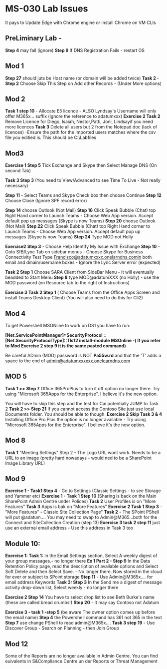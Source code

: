# MS-030 Lab Issues

It pays to Update Edge with Chrome engine or install Chrome on VM CLIs

## PreLiminary Lab - 
__Step 4__ may fail (ignore)
__Step 9__ If DNS Registration Fails - restart OS

## Mod 1
__Step 27__ should juts be Host name (or domain will be added twice)
__Task 2 - Step 2__ Choose Skip This Step on Add other Records - (Under More options)

## Mod 2
__Task 1 step 10__ - Allocate E5 licence - ALSO Lyndsay's Username will only offer M365x... suffix (ignore the reference to adatumxxx)
__Exercise 2 Task 2__ Remove Licence for Diego, Isaiah, Nestor,Patti, Joni, Lindsayif you need more licences
__Task 3__ Delete all users but 2 from the Notepad doc (lack of licences) -Ensure the path for the Imported users matches where the csv file you editied is.
This should be C:\Labfiles

## Mod3
__Exercise 1 Step 5__ Tick Exchange and Skype then Select Manage DNS (On second Tab)

__Task 3 Step 3__ (You need to View/Advanced to see Time To Live - Not really necessary)

__Step 11__ - Select Teams and Skype Check box then choose Continue
__Step 12__ Choose Close (Ignore SPF record error)

__Step 14__ choose Outlook (Not Mail)
__Step 16__ Click Speak Bubble (Chat) top Right Hand corner to Launch Teams - Choose Web App version. Accept default pop up messages (Skype is now Teams)
__Step 20__ choose Outlook (Not Mail)
__Step 22__  Click Speak Bubble (Chat) top Right Hand corner to Launch Teams - Choose Web App version. Accept default pop up messages (Skype is now Teams)
__Step 24__ Type MOD not Holly

__Exercise2__
__Step 3__ - Choose Help Identify My Issue with Exchange
__Step 10__ - Goto SfB/Lync Tab on sidebar menus - Choose Skype for Business Connectivity Test
	Type Francisco@adatumxxxx.onelarndns.comin both email and dmain/username boxes - Ignore the Lync Server error (expected)

__Task 2 Step 1__ Choose SARA Client from SideBar Menu - It will eventually beadded to Start Menu
__Step 8__ type MOD@adatumXXX (no Holly) - use the MOD password (on Resource tab to the right of Instructions)

__Exercise 3__
__Task 2 Step 1__ ( Choose Teams from the Office Apps Screen and install Teams Desktop Client) (You will also need to do this for Cli2)


## Mod 4
To get Powershell MSONline to work on DS1 you have to run:

__[Net.ServicePointManager]::SecurityProtocol = [Net.SecurityProtocolType]::Tls12
install-module MSOnline -( If you refer to Mod Exercise 2 step 9 it is the same pasted command)__

Be careful ADmin (MOD) password is NOT __Pa55w.rd__ and that the 'T' adds a space to the end of admin@adatumxxxxxx.onelearndns.com 

## MOD 5
__Task 1 >> Step 7__ Office 365ProPlus to turn it off option no longer there. Try using "Microsoft 365Apps for the Enterprise". I believe it's the new option.

You will have to skip this step and the test for Cai potentially JUMP to Task 2
__Task 2 >> Step 21__ If you cannot access the Contoso Site just use local Documents folder. You should be able to though.
__Exercise 2 Skip Task 3 & 4__ Installing Office Pro Plus the option is no longer available - Try using "Microsoft 365Apps for the Enterprise". I believe it's the new option.

## Mod 8 
__Task 1__ "Meeting Settings" Step 2 - The Logo URL wont work. Needs to be a URL to an image (pretty hard nowadays - would ned to be a SharePoint Image Library URL)

## Mod 9 
__Exercise 1 - Task1 Step 4__ - Go to Settings (Classic Settings - to see Storage and Yammer etc)
__Exercise 1 - Task 1 Step 10__ (Sharing is back on the Main SharePoint Admin Centre under Polices)
__Task 2__ User Profiles is on "More Features" 
__Task 3__ Apps is bak on "More Features"
__Exercise 2 Task 1 Step 3__ - "More Features" - Classic Site Collection Page"
__Task 2__ - The SPoint PShell will put @adatum.... You may need to swap to Admin@M365...both for the Connect and SiteCollection Creation (step 13)
__Exercise 3 task 2 step 11__ just use an external email address - Use this address in Task 3 too	
	
## Module 10: 
__Exercise 1: Task 1:__ In the Email Settings section, Select A weekly digest of your group messages.- no longer there
__Ex 1 Part 2 - Step 9__ In the Data Retention Policy page, read the description of available options and Select Soft Delete and then Select Save. - No longer there. 
Now stored in the cloud for ever or subject to SPoint storage
__Step 11__ - Use Admin@M365x.... for email address Keywords
__Task 3:  Step 3__ In the Send me a digest of message activity drop-down list, Select weekly - no longer there

__Exercise 2 Step 14__ You have to select drop list to see Beth Burke's name (these are called bread crumbs!)
__Step 20__ - It may say Contoso not Adatum

__Exercise 3 - task 1 -step 5__ (be aware The owner option comes up before the email name)
__Step 4__ the Powershell command has 361 not 365 in the text
__Step 7__ use change PShell to read admin@M365x....
__Task 3 step 19__ - Use Discover Group - Search on Planning - then Join Group

## Mod 12
Some of the Reports are no longer available in Admin Centre. You can find euivalents in S&Compliance Centre un der Reports or Threat Management
	


